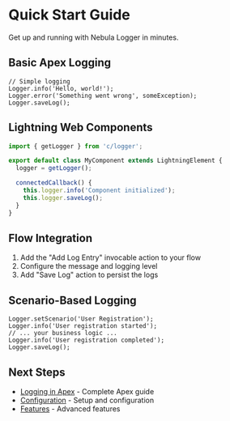 # Quick Start Guide

Get up and running with Nebula Logger in minutes.

## Basic Apex Logging

```apex
// Simple logging
Logger.info('Hello, world!');
Logger.error('Something went wrong', someException);
Logger.saveLog();
```

## Lightning Web Components

```javascript
import { getLogger } from 'c/logger';

export default class MyComponent extends LightningElement {
  logger = getLogger();

  connectedCallback() {
    this.logger.info('Component initialized');
    this.logger.saveLog();
  }
}
```

## Flow Integration

1. Add the "Add Log Entry" invocable action to your flow
2. Configure the message and logging level
3. Add "Save Log" action to persist the logs

## Scenario-Based Logging

```apex
Logger.setScenario('User Registration');
Logger.info('User registration started');
// ... your business logic ...
Logger.info('User registration completed');
Logger.saveLog();
```

## Next Steps

- [Logging in Apex](logging/apex.md) - Complete Apex guide
- [Configuration](configuration.md) - Setup and configuration
- [Features](features/scenarios.md) - Advanced features
